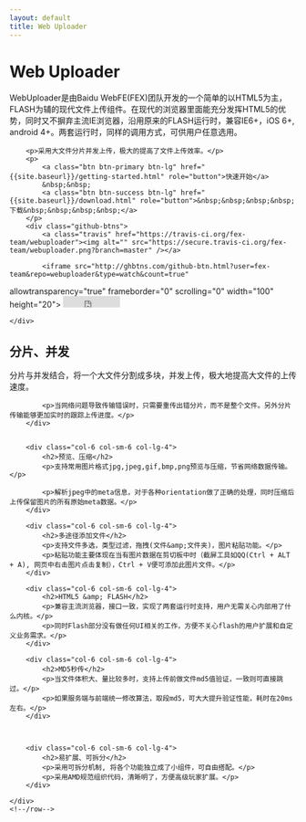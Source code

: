 ```yaml
---
layout: default
title: Web Uploader
---
```


<!-- Main jumbotron for a primary marketing message or call to action -->
<div class="jumbotron">
    <div class="container">
        <h1>Web Uploader</h1>
        <p>WebUploader是由Baidu WebFE(FEX)团队开发的一个简单的以HTML5为主，FLASH为辅的现代文件上传组件。在现代的浏览器里面能充分发挥HTML5的优势，同时又不摒弃主流IE浏览器，沿用原来的FLASH运行时，兼容IE6+，iOS 6+, android 4+。两套运行时，同样的调用方式，可供用户任意选用。</p>

        <p>采用大文件分片并发上传，极大的提高了文件上传效率。</p>
        <p>
            <a class="btn btn-primary btn-lg" href="{{site.baseurl}}/getting-started.html" role="button">快速开始</a>
            &nbsp;&nbsp;
            <a class="btn btn-success btn-lg" href="{{site.baseurl}}/download.html" role="button">&nbsp;&nbsp;&nbsp;&nbsp;下载&nbsp;&nbsp;&nbsp;&nbsp;</a>
        </p>
        <div class="github-btns">
            <a class="travis" href="https://travis-ci.org/fex-team/webuploader"><img alt="" src="https://secure.travis-ci.org/fex-team/webuploader.png?branch=master" /></a>

            <iframe src="http://ghbtns.com/github-btn.html?user=fex-team&repo=webuploader&type=watch&count=true"
  allowtransparency="true" frameborder="0" scrolling="0" width="100" height="20"></iframe>
            <iframe src="http://ghbtns.com/github-btn.html?user=fex-team&repo=webuploader&type=fork&count=true"
  allowtransparency="true" frameborder="0" scrolling="0" width="100" height="20"></iframe>
        </div>

    </div>
</div>


<div class="fetature container">
    <div class="row">
        <div class="col-6 col-sm-6 col-lg-4">
            <h2>分片、并发</h2>
            <p>分片与并发结合，将一个大文件分割成多块，并发上传，极大地提高大文件的上传速度。</p>

            <p>当网络问题导致传输错误时，只需要重传出错分片，而不是整个文件。另外分片传输能够更加实时的跟踪上传进度。</p>
        </div>


        <div class="col-6 col-sm-6 col-lg-4">
            <h2>预览、压缩</h2>
            <p>支持常用图片格式jpg,jpeg,gif,bmp,png预览与压缩，节省网络数据传输。</p>

            <p>解析jpeg中的meta信息，对于各种orientation做了正确的处理，同时压缩后上传保留图片的所有原始meta数据。</p>
        </div>

        <div class="col-6 col-sm-6 col-lg-4">
            <h2>多途径添加文件</h2>
            <p>支持文件多选，类型过滤，拖拽(文件&amp;文件夹)，图片粘贴功能。</p>
            <p>粘贴功能主要体现在当有图片数据在剪切板中时（截屏工具如QQ(Ctrl + ALT + A), 网页中右击图片点击复制），Ctrl + V便可添加此图片文件。</p>
        </div>

        <div class="col-6 col-sm-6 col-lg-4">
            <h2>HTML5 &amp; FLASH</h2>
            <p>兼容主流浏览器，接口一致，实现了两套运行时支持，用户无需关心内部用了什么内核。</p>
            <p>同时Flash部分没有做任何UI相关的工作，方便不关心flash的用户扩展和自定义业务需求。</p>
        </div>

        <div class="col-6 col-sm-6 col-lg-4">
            <h2>MD5秒传</h2>
            <p>当文件体积大、量比较多时，支持上传前做文件md5值验证，一致则可直接跳过。</p>
            <p>如果服务端与前端统一修改算法，取段md5，可大大提升验证性能，耗时在20ms左右。</p>
        </div>



        <div class="col-6 col-sm-6 col-lg-4">
            <h2>易扩展、可拆分</h2>
            <p>采用可拆分机制, 将各个功能独立成了小组件，可自由搭配。</p>
            <p>采用AMD规范组织代码，清晰明了，方便高级玩家扩展。</p>
        </div>

    </div>
    <!--/row-->
</div>